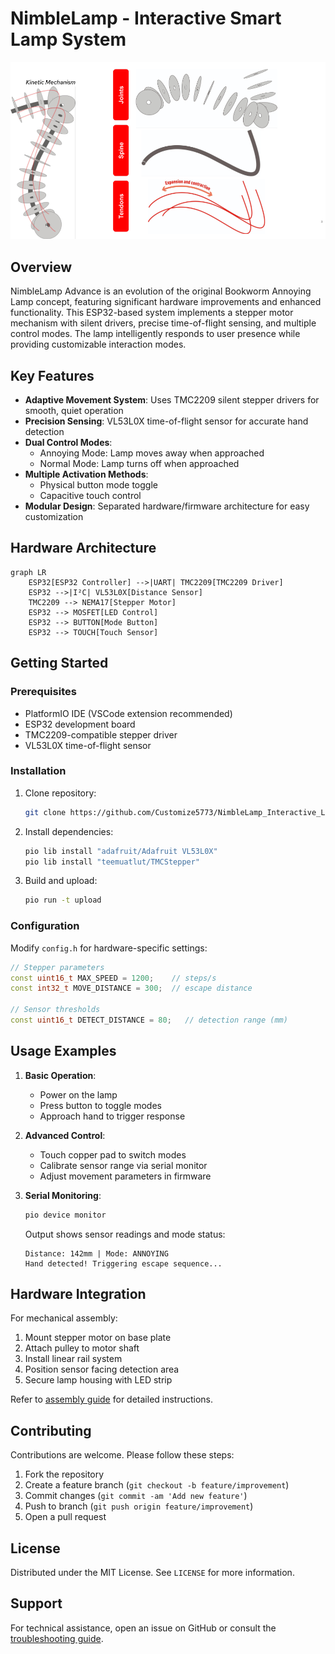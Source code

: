 # NimbleLamp - Interactive Smart Lamp System

![Lamp Concept](image/Lamp_Concept.png)

## Overview
NimbleLamp Advance is an evolution of the original Bookworm Annoying Lamp concept, featuring significant hardware improvements and enhanced functionality. This ESP32-based system implements a stepper motor mechanism with silent drivers, precise time-of-flight sensing, and multiple control modes. The lamp intelligently responds to user presence while providing customizable interaction modes.

## Key Features
- **Adaptive Movement System**: Uses TMC2209 silent stepper drivers for smooth, quiet operation
- **Precision Sensing**: VL53L0X time-of-flight sensor for accurate hand detection
- **Dual Control Modes**: 
  - Annoying Mode: Lamp moves away when approached
  - Normal Mode: Lamp turns off when approached
- **Multiple Activation Methods**:
  - Physical button mode toggle
  - Capacitive touch control
- **Modular Design**: Separated hardware/firmware architecture for easy customization

## Hardware Architecture
```mermaid
graph LR
    ESP32[ESP32 Controller] -->|UART| TMC2209[TMC2209 Driver]
    ESP32 -->|I²C| VL53L0X[Distance Sensor]
    TMC2209 --> NEMA17[Stepper Motor]
    ESP32 --> MOSFET[LED Control]
    ESP32 --> BUTTON[Mode Button]
    ESP32 --> TOUCH[Touch Sensor]
```
## Getting Started

### Prerequisites
- PlatformIO IDE (VSCode extension recommended)
- ESP32 development board
- TMC2209-compatible stepper driver
- VL53L0X time-of-flight sensor

### Installation
1. Clone repository:
   ```bash
   git clone https://github.com/Customize5773/NimbleLamp_Interactive_Lamp.git
   ```
2. Install dependencies:
   ```bash
   pio lib install "adafruit/Adafruit VL53L0X"
   pio lib install "teemuatlut/TMCStepper"
   ```
3. Build and upload:
   ```bash
   pio run -t upload
   ```

### Configuration
Modify `config.h` for hardware-specific settings:
```cpp
// Stepper parameters
const uint16_t MAX_SPEED = 1200;    // steps/s
const int32_t MOVE_DISTANCE = 300;  // escape distance

// Sensor thresholds
const uint16_t DETECT_DISTANCE = 80;   // detection range (mm)
```

## Usage Examples
1. **Basic Operation**:
   - Power on the lamp
   - Press button to toggle modes
   - Approach hand to trigger response

2. **Advanced Control**:
   - Touch copper pad to switch modes
   - Calibrate sensor range via serial monitor
   - Adjust movement parameters in firmware

3. **Serial Monitoring**:
   ```bash
   pio device monitor
   ```
   Output shows sensor readings and mode status:
   ```
   Distance: 142mm | Mode: ANNOYING
   Hand detected! Triggering escape sequence...
   ```

## Hardware Integration
For mechanical assembly:
1. Mount stepper motor on base plate
2. Attach pulley to motor shaft
3. Install linear rail system
4. Position sensor facing detection area
5. Secure lamp housing with LED strip

Refer to [assembly guide](docs/assembly_guide.md) for detailed instructions.

## Contributing
Contributions are welcome. Please follow these steps:
1. Fork the repository
2. Create a feature branch (`git checkout -b feature/improvement`)
3. Commit changes (`git commit -am 'Add new feature'`)
4. Push to branch (`git push origin feature/improvement`)
5. Open a pull request

## License
Distributed under the MIT License. See `LICENSE` for more information.

## Support
For technical assistance, open an issue on GitHub or consult the [troubleshooting guide](docs/troubleshooting.md).
